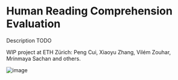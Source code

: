 # Human Reading Comprehension Evaluation

Description TODO

WIP project at ETH Zürich: Peng Cui, Xiaoyu Zhang, Vilém Zouhar, Mrinmaya Sachan and others.

![image](https://github.com/zouharvi/reading-comprehension-help/assets/7661193/43a7c200-f732-4273-ac1c-b91dcc54d39c)
